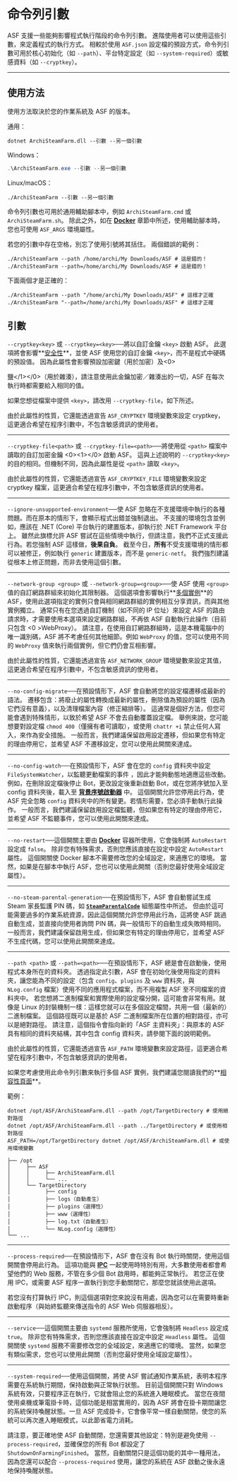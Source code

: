 # 命令列引數

ASF 支援一些能夠影響程式執行階段的命令列引數。 進階使用者可以使用這些引數，來定義程式的執行方式。 相較於使用 `ASF.json` 設定檔的預設方式，命令列引數可用於核心初始化（如 `--path`）、平台特定設定（如 `--system-required`）或敏感資料（如 `--cryptkey`）。

---

## 使用方法

使用方法取決於您的作業系統及 ASF 的版本。

通用：

```shell
dotnet ArchiSteamFarm.dll --引數 --另一個引數
```

Windows：

```powershell
.\ArchiSteamFarm.exe --引數 --另一個引數
```

Linux/macOS：

```shell
./ArchiSteamFarm --引數 --另一個引數
```

命令列引數也可用於通用輔助腳本中，例如 `ArchiSteamFarm.cmd` 或 `ArchiSteamFarm.sh`。 除此之外，如在 **[Docker](https://github.com/JustArchiNET/ArchiSteamFarm/wiki/Docker-zh-TW#命令列引數)** 章節中所述，使用輔助腳本時，您也可使用 `ASF_ARGS` 環境屬性。

若您的引數中存在空格，別忘了使用引號將其括住。 兩個錯誤的範例：

```shell
./ArchiSteamFarm --path /home/archi/My Downloads/ASF # 這是錯的！
./ArchiSteamFarm --path=/home/archi/My Downloads/ASF # 這是錯的！
```

下面兩個才是正確的：

```shell
./ArchiSteamFarm --path "/home/archi/My Downloads/ASF" # 這樣才正確
./ArchiSteamFarm "--path=/home/archi/My Downloads/ASF" # 這樣才正確
```

## 引數

`--cryptkey<key>` 或 `--cryptkey=<key>`──將以自訂金鑰 `<key>` 啟動 ASF。 此選項將會影響**[安全性](https://github.com/JustArchiNET/ArchiSteamFarm/wiki/Security-zh-TW)**，並使 ASF 使用您的自訂金鑰 `<key>`，而不是程式中硬碼的預設值。 因為此屬性會影響預設加密鍵（用於加密）及<0>

鹽</1></0>（用於雜湊），請注意使用此金鑰加密／雜湊出的一切，ASF 在每次執行時都需要給入相同的值。</p> 

如果您想從檔案中提供 `<key>`，請改用 `--cryptkey-file`，如下所述。

由於此屬性的性質，它還能透過宣告 `ASF_CRYPTKEY` 環境變數來設定 cryptkey，這更適合希望在程序引數中，不包含敏感資訊的使用者。



---

`--cryptkey-file<path>` 或 `--cryptkey-file=<path>`──將使用從 `<path>` 檔案中讀取的自訂加密金鑰 <0><1></0> 啟動 ASF。 這與上述說明的 `--cryptkey<key>` 的目的相同。但機制不同，因為此屬性是從 `<path>` 讀取 `<key>`。

由於此屬性的性質，它還能透過宣告 `ASF_CRYPTKEY_FILE` 環境變數來設定 cryptkey 檔案，這更適合希望在程序引數中，不包含敏感資訊的使用者。



---

`--ignore-unsupported-environment`──使 ASF 忽略在不支援環境中執行的各種問題。而在原本的情形下，會顯示程式出錯並強制退出。 不支援的環境包含並例如，應該在 .NET (Core) 平台執行的建置版本，卻執行於 .NET Framework 平台上。 雖然此旗標允許 ASF 嘗試在這些情境中執行，但請注意，我們不正式支援此行為。若您強制 ASF 這樣做，**後果自負**。 截至今日，**所有**不受支援環境的情形都可以被修正，例如執行 `generic` 建置版本，而不是 `generic-netf`。 我們強烈建議從根本上修正問題，而非去使用這個引數。



---

`--network-group <group>` 或 `--network-group=<group>`──使 ASF 使用 `<group>` 值的自訂網路群組來初始化其限制器。 這個選項會影響執行**[多個實例](https://github.com/JustArchiNET/ArchiSteamFarm/wiki/Compatibility-zh-TW#多個實例)**的 ASF，使用此選項指定的實例只會與相同網路群組的實例相互分享資訊，而與其他實例獨立。 通常只有在您透過自訂機制（如不同的 IP 位址）來設定 ASF 的路由請求時，才需要使用本選項來設定網路群組，不再依 ASF 自動執行此操作（目前只包含 <0 >WebProxy</code>）。 請注意，在使用自訂網路群組時，這是本機電腦中的唯一識別碼，ASF 將不考慮任何其他細節。例如 `WebProxy` 的值，您可以使用不同的 `WebProxy` 值來執行兩個實例，但它們仍會互相影響。

由於此屬性的性質，它還能透過宣告 `ASF_NETWORK_GROUP` 環境變數來設定其值，這更適合希望在程序引數中，不包含敏感資訊的使用者。



---

`--no-config-migrate`──在預設情形下，ASF 會自動將您的設定檔遷移成最新的語法。 遷移包含：將廢止的屬性轉換成最新的屬性，刪除值為預設的屬性（因為它們沒有意義），以及清理檔案內容（修正縮排等）。 這通常是個好方法，但您可能會遇到特殊情形，以致於希望 ASF 不會去自動覆蓋設定檔。 舉例來說，您可能想要對設定檔 `chmod 400`（僅擁有者可讀取），或使用 `chattr +i` 禁止任何人寫入，來作為安全措施。 一般而言，我們建議保留啟用設定遷移，但如果您有特定的理由停用它，並希望 ASF 不遷移設定，您可以使用此開關來達成。



---

`--no-config-watch`──在預設情形下，ASF 會在您的 `config` 資料夾中設定 `FileSystemWatcher`，以監聽更動檔案的事件 ，因此才能夠動態地適應這些改動。 例如，在刪除設定檔後停止 Bot，更改設定後重新啟動 Bot，或在您將序號加入至 config 資料夾後，載入至 **[背景序號啟動器](https://github.com/JustArchiNET/ArchiSteamFarm/wiki/Background-games-redeemer-zh-TW)** 中。 這個開關允許您停用此行為，使 ASF 完全忽略 `config` 資料夾中的所有變更。若情形需要，您必須手動執行此操作。 一般而言，我們建議保留啟用設定檔監聽，但如果您有特定的理由停用它，並希望 ASF 不監聽事件，您可以使用此開關來達成。



---

`--no-restart`──這個開關主要由 **[Docker](https://github.com/JustArchiNET/ArchiSteamFarm/wiki/Docker-zh-TW)** 容器所使用，它會強制將 `AutoRestart` 設定成 `false`。 除非您有特殊需求，否則您應該直接在設定中設定 `AutoRestart` 屬性。 這個開關使 Docker 腳本不需要修改您的全域設定，來適應它的環境。 當然，如果是在腳本中執行 ASF，您也可以使用此開關（否則您最好使用全域設定屬性）。



---

`--no-steam-parental-generation`──在預設情形下，ASF 會自動嘗試生成 Steam 家長監護 PIN 碼，如 **[`SteamParentalCode`](https://github.com/JustArchiNET/ArchiSteamFarm/wiki/Configuration-zh-TW#SteamParentalCode)** 組態屬性中所述。 但由於這可能需要過多的作業系統資源，因此這個開關允許您停用此行為，這將使 ASF 跳過自動生成，並直接向使用者詢問 PIN 碼，與一般情形下的自動生成失敗時相同。 一般而言，我們建議保留啟用生成，但如果您有特定的理由停用它，並希望 ASF 不生成代碼，您可以使用此開關來達成。



---

`--path <path>` 或 `--path=<path>`──在預設情形下，ASF 總是會在啟動後，使用程式本身所在的資料夾。 透過指定此引數，ASF 會在初始化後使用指定的資料夾，讓您能為不同的設定（包含 `config`、`plugins` 及 `www` 資料夾，與 `NLog.config` 檔案）使用不同的應用程式檔案，而不用複製 ASF 至不同檔案的資料夾中。 若您想將二進制檔案和實際使用的設定檔分開，這可能會非常有用。就像是 Linux 的封裝機制一樣：這樣您就可以在多個設定檔間，共用一個（最新的）二進制檔案。 這個路徑既可以是基於 ASF 二進制檔案所在位置的相對路徑，亦可以是絕對路徑。 請注意，這個指令會指向新的「ASF 主資料夾」：與原本的 ASF 具有相同的資料夾結構，其中包含 config 資料夾，請參閱下面的說明範例。

由於此屬性的性質，它還能透過宣告 `ASF_PATH` 環境變數來設定路徑，這更適合希望在程序引數中，不包含敏感資訊的使用者。

如果您考慮使用此命令列引數來執行多個 ASF 實例，我們建議您閱讀我們的**[相容性頁面](https://github.com/JustArchiNET/ArchiSteamFarm/wiki/Compatibility-zh-TW#多實例)**。

範例：



```shell
dotnet /opt/ASF/ArchiSteamFarm.dll --path /opt/TargetDirectory # 使用絕對路徑
dotnet /opt/ASF/ArchiSteamFarm.dll --path ../TargetDirectory # 或使用相對路徑
ASF_PATH=/opt/TargetDirectory dotnet /opt/ASF/ArchiSteamFarm.dll # 或使用環境變數
```




```text
├── /opt
│     ├── ASF
│     │     ├── ArchiSteamFarm.dll
│     │     └── ...
│     └── TargetDirectory
│           ├── config
│           ├── logs（自動產生）
│           ├── plugins（選擇性）
│           ├── www（選擇性）
│           ├── log.txt（自動產生）
│           └── NLog.config（選擇性）
└── ...
```




---

`--process-required`──在預設情形下，ASF 會在沒有 Bot 執行時關閉，使用這個開關會停用此行為。 這項功能與 **[IPC](https://github.com/JustArchiNET/ArchiSteamFarm/wiki/IPC-zh-TW)** 一起使用時特別有用，大多數使用者都會希望他們的 Web 服務，不管在多少個 Bot 啟用時，都能夠正常執行。 若您正在使用 IPC，或需要 ASF 程序一直執行到您手動關閉它，那麼您就該使用此選項。

若您沒有打算執行 IPC，則這個選項對您來說沒有用處，因為您可以在需要時重新啟動程序（與始終監聽來傳送指令的 ASF Web 伺服器相反）。



---

`--service`──這個開關主要由 `systemd` 服務所使用，它會強制將 `Headless` 設定成 `true`。 除非您有特殊需求，否則您應該直接在設定中設定 `Headless` 屬性。 這個開關使 `systemd` 服務不需要修改您的全域設定，來適應它的環境。 當然，如果您有類似需求，您也可以使用此開關（否則您最好使用全域設定屬性）。



---

`--system-required`──使用這個開關，將使 ASF 嘗試通知作業系統，表明本程序需要在系統執行期間，保持啟動與正常執行狀態。 目前這個開關只對 Windows 系統有效，只要程序正在執行，它就會阻止您的系統進入睡眠模式。 當您在夜間使用桌機或筆電掛卡時，這個功能是相當實用的，因為 ASF 將會在掛卡期間讓您的系統保持喚醒狀態。一旦 ASF 完成掛卡，它會像平常一樣自動關閉，使您的系統可以再次進入睡眠模式，以此節省電力消耗。

請注意，要正確地使 ASF 自動關閉，您還需要其他設定：特別是避免使用 `--process-required`，並確保您的所有 Bot 都設定了 `ShutdownOnFarmingFinished`。 當然，自動關閉只是這個功能的其中一種用法，因為您還可以配合 `--process-required` 使用，讓您的系統在 ASF 啟動之後永遠地保持喚醒狀態。